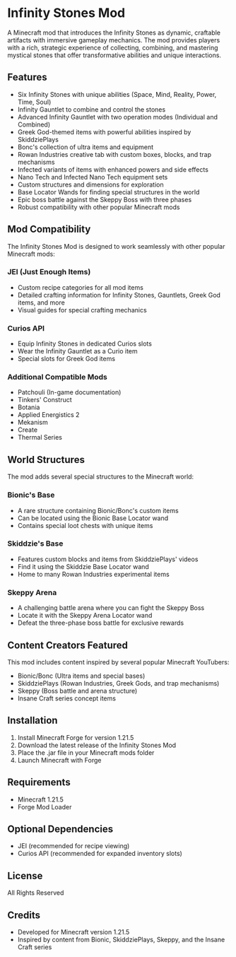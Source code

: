 # Infinity Stones Mod

A Minecraft mod that introduces the Infinity Stones as dynamic, craftable artifacts with immersive gameplay mechanics. The mod provides players with a rich, strategic experience of collecting, combining, and mastering mystical stones that offer transformative abilities and unique interactions.

## Features

- Six Infinity Stones with unique abilities (Space, Mind, Reality, Power, Time, Soul)
- Infinity Gauntlet to combine and control the stones
- Advanced Infinity Gauntlet with two operation modes (Individual and Combined)
- Greek God-themed items with powerful abilities inspired by SkiddziePlays
- Bonc's collection of ultra items and equipment
- Rowan Industries creative tab with custom boxes, blocks, and trap mechanisms
- Infected variants of items with enhanced powers and side effects
- Nano Tech and Infected Nano Tech equipment sets
- Custom structures and dimensions for exploration
- Base Locator Wands for finding special structures in the world
- Epic boss battle against the Skeppy Boss with three phases
- Robust compatibility with other popular Minecraft mods

## Mod Compatibility

The Infinity Stones Mod is designed to work seamlessly with other popular Minecraft mods:

### JEI (Just Enough Items)
- Custom recipe categories for all mod items
- Detailed crafting information for Infinity Stones, Gauntlets, Greek God items, and more
- Visual guides for special crafting mechanics

### Curios API
- Equip Infinity Stones in dedicated Curios slots
- Wear the Infinity Gauntlet as a Curio item
- Special slots for Greek God items

### Additional Compatible Mods
- Patchouli (In-game documentation)
- Tinkers' Construct
- Botania
- Applied Energistics 2
- Mekanism
- Create
- Thermal Series

## World Structures

The mod adds several special structures to the Minecraft world:

### Bionic's Base
- A rare structure containing Bionic/Bonc's custom items
- Can be located using the Bionic Base Locator wand
- Contains special loot chests with unique items

### Skiddzie's Base
- Features custom blocks and items from SkiddziePlays' videos
- Find it using the Skiddzie Base Locator wand
- Home to many Rowan Industries experimental items

### Skeppy Arena
- A challenging battle arena where you can fight the Skeppy Boss
- Locate it with the Skeppy Arena Locator wand
- Defeat the three-phase boss battle for exclusive rewards

## Content Creators Featured

This mod includes content inspired by several popular Minecraft YouTubers:

- Bionic/Bonc (Ultra items and special bases)
- SkiddziePlays (Rowan Industries, Greek Gods, and trap mechanisms)
- Skeppy (Boss battle and arena structure)
- Insane Craft series concept items

## Installation

1. Install Minecraft Forge for version 1.21.5
2. Download the latest release of the Infinity Stones Mod
3. Place the .jar file in your Minecraft mods folder
4. Launch Minecraft with Forge

## Requirements

- Minecraft 1.21.5
- Forge Mod Loader

## Optional Dependencies

- JEI (recommended for recipe viewing)
- Curios API (recommended for expanded inventory slots)

## License

All Rights Reserved

## Credits

- Developed for Minecraft version 1.21.5
- Inspired by content from Bionic, SkiddziePlays, Skeppy, and the Insane Craft series